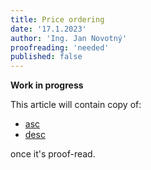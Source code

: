 ```yaml
---
title: Price ordering
date: '17.1.2023'
author: 'Ing. Jan Novotný'
proofreading: 'needed'
published: false
---
```


**Work in progress**

This article will contain copy of:

- [asc](https://evitadb.io/research/assignment/querying/query_language#price-ascending)
- [desc](https://evitadb.io/research/assignment/querying/query_language#price-descending)

once it's proof-read.